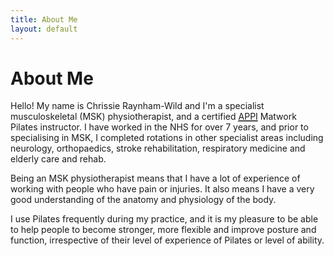 ```yaml
---
title: About Me
layout: default
---
```


# About Me

Hello! My name is Chrissie Raynham-Wild and I'm a specialist musculoskeletal (MSK) physiotherapist, and a certified [<abbr title="The Australian Physiotherapy & Pilates Institute">APPI</abbr>][1] Matwork Pilates instructor. I have worked in the NHS for over 7 years, and prior to specialising in MSK, I completed rotations in other specialist areas including neurology, orthopaedics, stroke rehabilitation, respiratory medicine and elderly care and rehab.

Being an MSK physiotherapist means that I have a lot of experience of working with people who have pain or injuries. It also means I have a very good understanding of the anatomy and physiology of the body.

I use Pilates frequently during my practice, and it is my pleasure to be able to help people to become stronger, more flexible and improve posture and function, irrespective of their level of experience of Pilates or level of ability.

[1]: http://www.appihealthgroup.com/
